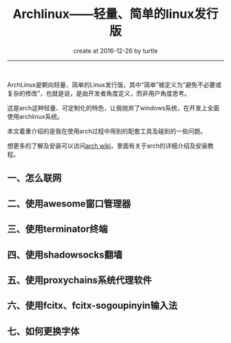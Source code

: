 #  <center>Archlinux——轻量、简单的linux发行版</center>
<center>create at 2016-12-26 by turtle</center>


---
<br/>

ArchLinux是朝向轻量、简单的Linux发行版，其中“简单”被定义为“避免不必要或复杂的修改”，也就是说，是由开发者角度定义，而非用户角度思考。

这是arch这种轻量、可定制化的特色，让我抛弃了windows系统，在开发上全面使用archlinux系统。

本文着重介绍的是我在使用arch过程中用到的配套工具及碰到的一些问题。

想更多的了解及安装可以访问[arch wiki](https://wiki.archlinux.org/)，里面有关于arch的详细介绍及安装教程。

## 一、怎么联网

## 二、使用awesome窗口管理器

## 三、使用terminator终端

## 四、使用shadowsocks翻墙

## 五、使用proxychains系统代理软件

## 六、使用fcitx、fcitx-sogoupinyin输入法

## 七、如何更换字体
